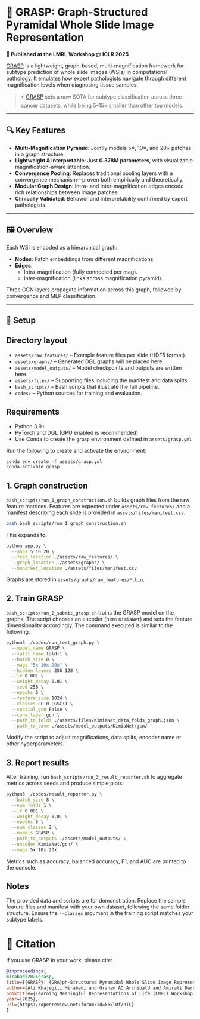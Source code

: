 # 🧠 GRASP: Graph-Structured Pyramidal Whole Slide Image Representation

**📍 Published at the LMRL Workshop @ ICLR 2025**

[GRASP](https://openreview.net/pdf?id=k6xlOfZnTC) is a lightweight, graph-based, multi-magnification framework for subtype prediction of whole slide images (WSIs) in computational pathology. It emulates how expert pathologists navigate through different magnification levels when diagnosing tissue samples.

> ⚡ [GRASP](https://openreview.net/pdf?id=k6xlOfZnTC) sets a new SOTA for subtype classification across three cancer datasets, while being 5–15× smaller than other top models.

---

## 🔍 Key Features

- **Multi-Magnification Pyramid**: Jointly models 5×, 10×, and 20× patches in a graph structure.
- **Lightweight & Interpretable**: Just **0.378M parameters**, with visualizable magnification-aware attention.
- **Convergence Pooling**: Replaces traditional pooling layers with a convergence mechanism—proven both empirically and theoretically.
- **Modular Graph Design**: Intra- and inter-magnification edges encode rich relationships between image patches.
- **Clinically Validated**: Behavior and interpretability confirmed by expert pathologists.

---

## 🖼️ Overview

Each WSI is encoded as a hierarchical graph:
- **Nodes**: Patch embeddings from different magnifications.
- **Edges**: 
  - Intra-magnification (fully connected per mag).
  - Inter-magnification (links across magnification pyramid).

Three GCN layers propagate information across this graph, followed by convergence and MLP classification.

---


## 🧪 Setup
## Directory layout

- `assets/raw_features/` – Example feature files per slide (HDF5 format).
- `assets/graphs/` – Generated DGL graphs will be placed here.
- `assets/model_outputs/` – Model checkpoints and outputs are written here.
- `assets/files/` – Supporting files including the manifest and data splits.
- `bash_scripts/` – Bash scripts that illustrate the full pipeline.
- `codes/` – Python sources for training and evaluation.

## Requirements

- Python 3.9+
- PyTorch and DGL (GPU enabled is recommended)
- Use Conda to create the `grasp` environment defined in `assets/grasp.yml`

Run the following to create and activate the environment:
```bash
conda env create -f assets/grasp.yml
conda activate grasp
```

## 1. Graph construction

`bash_scripts/run_1_graph_construction.sh` builds graph files from the raw feature matrices. Features are expected under `assets/raw_features/` and a manifest describing each slide is provided in `assets/files/manifest.csv`.

```bash
bash bash_scripts/run_1_graph_construction.sh
```

This expands to:

```bash
python app.py \
  --mags 5 10 20 \
  --feat_location ./assets/raw_features/ \
  --graph_location ./assets/graphs/ \
  --manifest_location ./assets/files/manifest.csv
```

Graphs are stored in `assets/graphs/raw_features/*.bin`.

## 2. Train GRASP

`bash_scripts/run_2_submit_grasp.sh` trains the GRASP model on the graphs. The script chooses an encoder (here `KimiaNet`) and sets the feature dimensionality accordingly. The command executed is similar to the following:

```bash
python3 ./codes/run_test_graph.py \
  --model_name GRASP \
  --split_name fold-1 \
  --batch_size 8 \
  --mags "5x 10x 20x" \
  --hidden_layers 256 128 \
  --lr 0.001 \
  --weight_decay 0.01 \
  --seed 256 \
  --epochs 5 \
  --feature_size 1024 \
  --classes CC:0 LGSC:1 \
  --spatial_gcn False \
  --conv_layer gcn \
  --path_to_folds ./assets/files/KimiaNet_data_folds_graph.json \
  --path_to_save ./assets/model_outputs/KimiaNet/gcn/
```

Modify the script to adjust magnifications, data splits, encoder name or other hyperparameters.

## 3. Report results

After training, run `bash_scripts/run_3_result_reporter.sh` to aggregate metrics across seeds and produce simple plots:

```bash
python3 ./codes/result_reporter.py \
  --batch_size 8 \
  --num_folds 1 \
  --lr 0.001 \
  --weight_decay 0.01 \
  --epochs 5 \
  --num_classes 2 \
  --models GRASP \
  --path_to_outputs ./assets/model_outputs/ \
  --encoder KimiaNet/gcn/ \
  --mags 5x 10x 20x
```

Metrics such as accuracy, balanced accuracy, F1, and AUC are printed to the console.

## Notes

The provided data and scripts are for demonstration. Replace the sample feature files and manifest with your own dataset, following the same folder structure. Ensure the `--classes` argument in the training script matches your subtype labels.


# 📜 Citation

If you use GRASP in your work, please cite:

```bibtex
@inproceedings{
mirabadi2025grasp,
title={{GRASP}: {GRA}ph-Structured Pyramidal Whole Slide Image Representation},
author={Ali Khajegili Mirabadi and Graham AD Archibald and Amirali Darbandsari and Alberto Contreras-Sanz and Ramin Nakhli and Maryam Asadi and Allen W Zhang and Blake Gilks and Peter Colin Black and Gang Wang and Hossein Farahani and Ali Bashashati},
booktitle={Learning Meaningful Representations of Life (LMRL) Workshop at ICLR 2025},
year={2025},
url={https://openreview.net/forum?id=k6xlOfZnTC}
}
```
